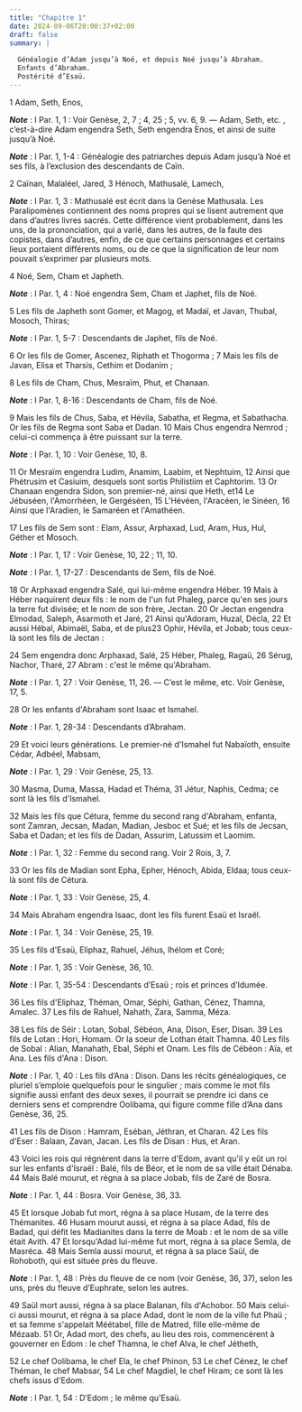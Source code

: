 ```yaml
---
title: "Chapitre 1"
date: 2024-09-06T20:00:37+02:00
draft: false
summary: |
  
  Généalogie d’Adam jusqu’à Noé, et depuis Noé jusqu’à Abraham.
  Enfants d’Abraham.
  Postérité d’Esaü.
---
```



1 Adam, Seth, Enos,

***Note*** :  I Par. 1, 1 : Voir Genèse, 2, 7 ; 4, 25 ; 5, vv. 6, 9. ― Adam, Seth, etc. , c’est-à-dire Adam engendra Seth, Seth engendra Enos, et ainsi de suite jusqu’à Noé.

***Note*** :  I Par. 1, 1-4 : Généalogie des patriarches depuis Adam jusqu’à Noé et ses fils, à l’exclusion des descendants de Caïn.

2 Caïnan, Malaléel, Jared, 3 Hénoch, Mathusalé, Lamech,

***Note*** :  I Par. 1, 3 : Mathusalé est écrit dans la Genèse Mathusala. Les Paralipomènes contiennent des noms propres qui se lisent autrement que dans d’autres livres sacrés. Cette différence vient probablement, dans les uns, de la prononciation, qui a varié, dans les autres, de la faute des copistes, dans d’autres, enfin, de ce que certains personnages et certains lieux portaient différents noms, ou de ce que la signification de leur nom pouvait s’exprimer par plusieurs mots.

4 Noé, Sem, Cham et Japheth.

***Note*** :  I Par. 1, 4 : Noé engendra Sem, Cham et Japhet, fils de Noé.


5 Les fils de Japheth sont Gomer, et Magog, et Madaï, et Javan, Thubal, Mosoch, Thiras;

***Note*** :  I Par. 1, 5-7 : Descendants de Japhet, fils de Noé.

6 Or les fils de Gomer, Ascenez, Riphath et Thogorma ; 7 Mais les fils de Javan, Elisa et Tharsis, Cethim et Dodanim ;


8 Les fils de Cham, Chus, Mesraïm, Phut, et Chanaan.

***Note*** :  I Par. 1, 8-16 : Descendants de Cham, fils de Noé.

9 Mais les fils de Chus, Saba, et Hévila, Sabatha, et Regma, et Sabathacha. Or les fils de Regma sont Saba et Dadan. 10 Mais Chus engendra Nemrod ; celui-ci commença à être puissant sur la terre.

***Note*** :  I Par. 1, 10 : Voir Genèse, 10, 8.

11 Or Mesraïm engendra Ludim, Anamim, Laabim, et Nephtuim, 12 Ainsi que Phétrusim et Casiuim, desquels sont sortis Philistiim et Caphtorim. 13 Or Chanaan engendra Sidon, son premier-né, ainsi que Heth, et14 Le Jébuséen, l'Amorrhéen, le Gergéséen, 15 L'Hévéen, l'Aracéen, le Sinéen, 16 Ainsi que l'Aradien, le Samaréen et l'Amathéen.


17 Les fils de Sem sont : Elam, Assur, Arphaxad, Lud, Aram, Hus, Hul, Géther et Mosoch.

***Note*** :  I Par. 1, 17 : Voir Genèse, 10, 22 ; 11, 10.

***Note*** :  I Par. 1, 17-27 : Descendants de Sem, fils de Noé.

18 Or Arphaxad engendra Salé, qui lui-même engendra Héber. 19 Mais à Héber naquirent deux fils : le nom de l'un fut Phaleg, parce qu'en ses jours la terre fut divisée; et le nom de son frère, Jectan. 20 Or Jectan engendra Elmodad, Saleph, Asarmoth et Jaré, 21 Ainsi qu'Adoram, Huzal, Décla, 22 Et aussi Hébal, Abimaël, Saba, et de plus23 Ophir, Hévila, et Jobab; tous ceux-là sont les fils de Jectan :


24 Sem engendra donc Arphaxad, Salé, 25 Héber, Phaleg, Ragaü, 26 Sérug, Nachor, Tharé, 27 Abram : c'est le même qu'Abraham.

***Note*** :  I Par. 1, 27 : Voir Genèse, 11, 26. ― C’est le même, etc. Voir Genèse, 17, 5.


28 Or les enfants d'Abraham sont Isaac et Ismahel.

***Note*** :  I Par. 1, 28-34 : Descendants d’Abraham.

29 Et voici leurs générations. Le premier-né d'Ismahel fut Nabaïoth, ensuite Cédar, Adbéel, Mabsam,

***Note*** :  I Par. 1, 29 : Voir Genèse, 25, 13.


30 Masma, Duma, Massa, Hadad et Théma, 31 Jétur, Naphis, Cedma; ce sont là les fils d'Ismahel.


32 Mais les fils que Cétura, femme du second rang d'Abraham, enfanta, sont Zamran, Jecsan, Madan, Madian, Jesboc et Sué; et les fils de Jecsan, Saba et Dadan; et les fils de Dadan, Assurim, Latussim et Laomim.

***Note*** :  I Par. 1, 32 : Femme du second rang. Voir 2 Rois, 3, 7.

33 Or les fils de Madian sont Epha, Epher, Hénoch, Abida, Eldaa; tous ceux-là sont fils de Cétura.

***Note*** :  I Par. 1, 33 : Voir Genèse, 25, 4.


34 Mais Abraham engendra Isaac, dont les fils furent Esaü et Israël.

***Note*** :  I Par. 1, 34 : Voir Genèse, 25, 19.


35 Les fils d'Esaü, Eliphaz, Rahuel, Jéhus, Ihélom et Coré;

***Note*** :  I Par. 1, 35 : Voir Genèse, 36, 10.

***Note*** :  I Par. 1, 35-54 : Descendants d’Esaü ; rois et princes d’Idumée.

36 Les fils d'Eliphaz, Théman, Omar, Séphi, Gathan, Cénez, Thamna, Amalec. 37 Les fils de Rahuel, Nahath, Zara, Samma, Méza.


38 Les fils de Séir : Lotan, Sobal, Sébéon, Ana, Dison, Eser, Disan. 39 Les fils de Lotan : Hori, Homam. Or la soeur de Lothan était Thamna. 40 Les fils de Sobal : Alian, Manahath, Ebal, Séphi et Onam. Les fils de Cébéon : Aïa, et Ana. Les fils d'Ana : Dison.

***Note*** :  I Par. 1, 40 : Les fils d’Ana : Dison. Dans les récits généalogiques, ce pluriel s’emploie quelquefois pour le singulier ; mais comme le mot fils signifie aussi enfant des deux sexes, il pourrait se prendre ici dans ce derniers sens et comprendre Oolibama, qui figure comme fille d’Ana dans Genèse, 36, 25.

41 Les fils de Dison : Hamram, Eséban, Jéthran, et Charan. 42 Les fils d'Eser : Balaan, Zavan, Jacan. Les fils de Disan : Hus, et Aran.


43 Voici les rois qui régnèrent dans la terre d'Edom, avant qu'il y eût un roi sur les enfants d'Israël : Balé, fils de Béor, et le nom de sa ville était Dénaba. 44 Mais Balé mourut, et régna à sa place Jobab, fils de Zaré de Bosra.

***Note*** :  I Par. 1, 44 : Bosra. Voir Genèse, 36, 33.

45 Et lorsque Jobab fut mort, régna à sa place Husam, de la terre des Thémanites. 46 Husam mourut aussi, et régna à sa place Adad, fils de Badad, qui défit les Madianites dans la terre de Moab : et le nom de sa ville était Avith. 47 Et lorsqu'Adad lui-même fut mort, régna à sa place Semla, de Masréca. 48 Mais Semla aussi mourut, et régna à sa place Saül, de Rohoboth, qui est située près du fleuve.

***Note*** :  I Par. 1, 48 : Près du fleuve de ce nom (voir Genèse, 36, 37), selon les uns, près du fleuve d’Euphrate, selon les autres.

49 Saül mort aussi, régna à sa place Balanan, fils d'Achobor. 50 Mais celui-ci aussi mourut, et régna à sa place Adad, dont le nom de la ville fut Phaü ; et sa femme s'appelait Méétabel, fille de Matred, fille elle-même de Mézaab. 51 Or, Adad mort, des chefs, au lieu des rois, commencèrent à gouverner en Edom : le chef Thamna, le chef Alva, le chef Jétheth,


52 Le chef Oolibama, le chef Ela, le chef Phinon, 53 Le chef Cénez, le chef Théman, le chef Mabsar, 54 Le chef Magdiel, le chef Hiram; ce sont là les chefs issus d'Edom.

***Note*** :  I Par. 1, 54 : D’Edom ; le même qu’Esaü.

